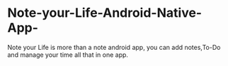 # Note-your-Life-Android-Native-App-
Note your Life is more than a note android app, you can add notes,To-Do and manage your time all that in one app.
